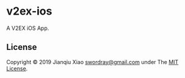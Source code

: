 # v2ex-ios

A V2EX iOS App.

## License

Copyright © 2019 Jianqiu Xiao <swordray@gmail.com> under The [MIT License](http://opensource.org/licenses/MIT).
